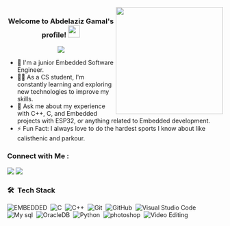 
<img width="250" align="right" src="https://c.tenor.com/_DOBjnGspYAAAAAM/code-coding.gif">

<h3 align="center">
  Welcome to Abdelaziz Gamal's profile!
  <img src="https://media.giphy.com/media/hvRJCLFzcasrR4ia7z/giphy.gif" width="28">
</h3>

<!-- Typing SVG by DenverCoder1 - https://github.com/DenverCoder1/readme-typing-svg -->
<p align="center">
  <a href="https://github.com/DenverCoder1/readme-typing-svg"><img src="https://readme-typing-svg.herokuapp.com/?lines=Full-stack%20web%20developer;Always%20learning%20new%20things&font=Fira%20Code&center=true&width=440&height=45&color=f75c7e&vCenter=true&size=22"></a>
</p> 

- 🏢 I'm a junior Embedded Software Engineer.
- 👨‍💻 As a CS student, I'm constantly learning and exploring new technologies to improve my skills.
- 💬 Ask me about my experience with C++, C, and Embedded projects with ESP32, or anything related to Embedded development.
- ⚡ Fun Fact: I always love to do the hardest sports I know about like calisthenic and parkour.


### Connect with Me :

<a href="[https://linkedin.com/in/yousefdergham](https://www.linkedin.com/in/abdelaziz-gamal-2518111b6/)" target="_blank"><img src="https://img.shields.io/badge/-ABDELAZIZ%20GAMAL-0077B5?style=for-the-badge&logo=Linkedin&logoColor=white"/></a>
<a href="https://t.me/ABDELAZIZ_GAMAL0" target="_blank"><img src="https://img.shields.io/badge/-ABDELAZIZ%20GAMAL-0077B5?style=for-the-badge&logo=Telegram&logoColor=white"/></a>
### 🛠 &nbsp;Tech Stack
![EMBEDDED](https://img.shields.io/badge/-EMBEDDED-05122A?style=flat&logo=EMBEDDED)&nbsp;
![C](https://img.shields.io/badge/-05122A?style=flat&logo=C&logoColor=563D7C)&nbsp;
![C++](https://img.shields.io/badge/-C++-05122A?style=flat&logo=C++)&nbsp;
![Git](https://img.shields.io/badge/-Git-05122A?style=flat&logo=git)&nbsp;
![GitHub](https://img.shields.io/badge/-GitHub-05122A?style=flat&logo=github)&nbsp;
![Visual Studio Code](https://img.shields.io/badge/-Visual%20Studio%20Code-05122A?style=flat&logo=visual-studio-code&logoColor=007ACC)&nbsp;
![My sql](https://img.shields.io/badge/-MysQL-05122A?style=flat&logo=MysQL)&nbsp;
![OracleDB](https://img.shields.io/badge/-OracleDB-05122A?style=flat&logo=OracleDB)&nbsp;
![Python](https://img.shields.io/badge/-Python%20-05122A?style=flat&logo=python)&nbsp;
![photoshop](https://img.shields.io/badge/-photoshop-05122A?style=flat&logo=photoshop&logoColor=photoshop)&nbsp;
![Video Editing](https://img.shields.io/badge/-VideoEditing-05122A?style=flat&logo=premiere)


